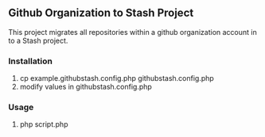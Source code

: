 ## Github Organization to Stash Project

This project migrates all repositories within a github organization account
in to a Stash project.

### Installation
1. cp example.githubstash.config.php githubstash.config.php
2. modify values in githubstash.config.php

### Usage
1. php script.php

